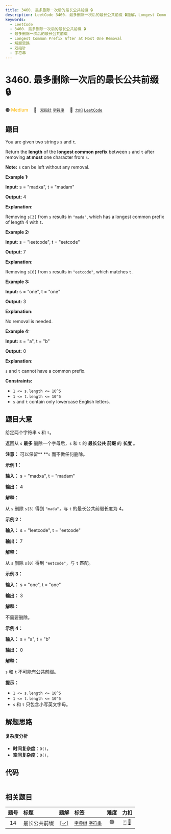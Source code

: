 ```yaml
---
title: 3460. 最多删除一次后的最长公共前缀 🔒
description: LeetCode 3460. 最多删除一次后的最长公共前缀 🔒题解，Longest Common Prefix After at Most One Removal，包含解题思路、复杂度分析以及完整的 JavaScript 代码实现。
keywords:
  - LeetCode
  - 3460. 最多删除一次后的最长公共前缀 🔒
  - 最多删除一次后的最长公共前缀
  - Longest Common Prefix After at Most One Removal
  - 解题思路
  - 双指针
  - 字符串
---
```


# 3460. 最多删除一次后的最长公共前缀 🔒

🟠 <font color=#ffb800>Medium</font>&emsp; 🔖&ensp; [`双指针`](/tag/two-pointers.md) [`字符串`](/tag/string.md)&emsp; 🔗&ensp;[`力扣`](https://leetcode.cn/problems/longest-common-prefix-after-at-most-one-removal) [`LeetCode`](https://leetcode.com/problems/longest-common-prefix-after-at-most-one-removal)

## 题目

You are given two strings `s` and `t`.

Return the **length** of the **longest common prefix** between `s` and `t`
after removing **at most** one character from `s`.

**Note:** `s` can be left without any removal.



**Example 1:**

**Input:** s = "madxa", t = "madam"

**Output:** 4

**Explanation:**

Removing `s[3]` from `s` results in `"mada"`, which has a longest common
prefix of length 4 with `t`.

**Example 2:**

**Input:** s = "leetcode", t = "eetcode"

**Output:** 7

**Explanation:**

Removing `s[0]` from `s` results in `"eetcode"`, which matches `t`.

**Example 3:**

**Input:** s = "one", t = "one"

**Output:** 3

**Explanation:**

No removal is needed.

**Example 4:**

**Input:** s = "a", t = "b"

**Output:** 0

**Explanation:**

`s` and `t` cannot have a common prefix.



**Constraints:**

  * `1 <= s.length <= 10^5`
  * `1 <= t.length <= 10^5`
  * `s` and `t` contain only lowercase English letters.


## 题目大意

给定两个字符串 `s` 和 `t`。

返回从 `s` **最多** 删除一个字母后，`s` 和 `t` 的 **最长公共 前缀** 的 **长度** 。

**注意：** 可以保留** **`s` 而不做任何删除。



**示例 1：**

**输入：** s = "madxa", t = "madam"

**输出：** 4

**解释：**

从 `s` 删除 `s[3]` 得到 `"mada"`，与 `t` 的最长公共前缀长度为 4。

**示例 2：**

**输入：** s = "leetcode", t = "eetcode"

**输出：** 7

**解释：**

从 `s` 删除 `s[0]` 得到 `"eetcode"`，与 `t` 匹配。

**示例 3：**

**输入：** s = "one", t = "one"

**输出：** 3

**解释：**

不需要删除。

**示例 4：**

**输入：** s = "a", t = "b"

**输出：** 0

**解释：**

`s` 和 `t` 不可能有公共前缀。



**提示：**

  * `1 <= s.length <= 10^5`
  * `1 <= t.length <= 10^5`
  * `s` 和 `t` 只包含小写英文字母。


## 解题思路

#### 复杂度分析

- **时间复杂度**：`O()`，
- **空间复杂度**：`O()`，

## 代码

```javascript

```

## 相关题目

<!-- prettier-ignore -->
| 题号 | 标题 | 题解 | 标签 | 难度 | 力扣 |
| :------: | :------ | :------: | :------ | :------: | :------: |
| 14 | 最长公共前缀 | [[✓]](/problem/0014.md) |  [`字典树`](/tag/trie.md) [`字符串`](/tag/string.md) | 🟢 | [🀄️](https://leetcode.cn/problems/longest-common-prefix) [🔗](https://leetcode.com/problems/longest-common-prefix) |